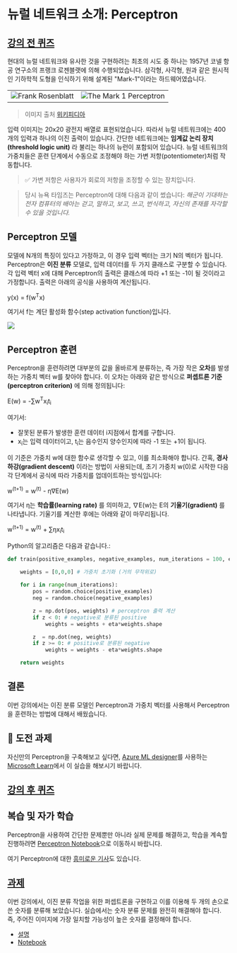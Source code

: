# 뉴럴 네트워크 소개: Perceptron

## [강의 전 퀴즈](https://red-field-0a6ddfd03.1.azurestaticapps.net/quiz/103)

현대의 뉴럴 네트워크와 유사한 것을 구현하려는 최초의 시도 중 하나는 1957년 코넬 항공 연구소의 프랭크 로젠블랫에 의해 수행되었습니다. 삼각형, 사각형, 원과 같은 원시적인 기하학적 도형을 인식하기 위해 설계된 "Mark-1"이라는 하드웨어였습니다.

|      |      |
|--------------|-----------|
|<img src='../images/Rosenblatt-wikipedia.jpg' alt='Frank Rosenblatt'/> | <img src='../images/Mark_I_perceptron_wikipedia.jpg' alt='The Mark 1 Perceptron' />|

> 이미지 출처 [위키피디아](https://en.wikipedia.org/wiki/Perceptron)

입력 이미지는 20x20 광전지 배열로 표현되었습니다. 따라서 뉴럴 네트워크에는 400개의 입력과 하나의 이진 출력이 있습니다. 간단한 네트워크에는 **임계값 논리 장치(threshold logic unit)** 라 불리는 하나의 뉴런이 포함되어 있습니다. 뉴럴 네트워크의 가중치들은 훈련 단계에서 수동으로 조정해야 하는 가변 저항(potentiometer)처럼 작동합니다.

> ✅ 가변 저항은 사용자가 회로의 저항을 조정할 수 있는 장치입니다.

> 당시 뉴욕 타임즈는 Perceptron에 대해 다음과 같이 썼습니다: *해군이 기대하는 전자 컴퓨터의 배아는 걷고, 말하고, 보고, 쓰고, 번식하고, 자신의 존재를 자각할 수 있을 것입니다.*

## Perceptron 모델

모델에 N개의 특징이 있다고 가정하고, 이 경우 입력 벡터는 크기 N의 벡터가 됩니다. Perceptron은 **이진 분류** 모델로, 입력 데이터를 두 가지 클래스로 구분할 수 있습니다. 각 입력 벡터 x에 대해 Perceptron의 출력은 클래스에 따라 +1 또는 -1이 될 것이라고 가정합니다. 출력은 아래의 공식을 사용하여 계산됩니다.

y(x) = f(w<sup>T</sup>x)

여기서 f는 계단 활성화 함수(step activation function)입니다.

<!-- img src="http://www.sciweavers.org/tex2img.php?eq=f%28x%29%20%3D%20%5Cbegin%7Bcases%7D%0A%20%20%20%20%20%20%20%20%20%2B1%20%26%20x%20%5Cgeq%200%20%5C%5C%0A%20%20%20%20%20%20%20%20%20-1%20%26%20x%20%3C%200%0A%20%20%20%20%20%20%20%5Cend%7Bcases%7D%20%5C%5C%0A&bc=White&fc=Black&im=jpg&fs=12&ff=arev&edit=0" align="center" border="0" alt="f(x) = \begin{cases} +1 & x \geq 0 \\ -1 & x < 0 \end{cases} \\" width="154" height="50" / -->
<img src="../images/activation-func.png"/>

## Perceptron 훈련

Perceptron을 훈련하려면 대부분의 값을 올바르게 분류하는, 즉 가장 작은 **오차**를 발생하는 가중치 벡터 w를 찾아야 합니다. 이 오차는 아래와 같은 방식으로 **퍼셉트론 기준(perceptron criterion)** 에 의해 정의됩니다:

E(w) = -&sum;w<sup>T</sup>x<sub>i</sub>t<sub>i</sub>

여기서:

* 잘못된 분류가 발생한 훈련 데이터 i지점에서 합계를 구합니다.
* x<sub>i</sub>는 입력 데이터이고, t<sub>i</sub>는 음수인지 양수인지에 따라 -1 또는 +1이 됩니다.

이 기준은 가중치 w에 대한 함수로 생각할 수 있고, 이를 최소화해야 합니다. 간혹, **경사 하강(gradient descent)** 이라는 방법이 사용되는데, 초기 가중치 w(0)로 시작한 다음 각 단계에서 공식에 따라 가중치를 업데이트하는 방식입니다:

w<sup>(t+1)</sup> = w<sup>(t)</sup> - &eta;&nabla;E(w)

여기서 &eta;는 **학습률(learning rate)** 를 의미하고, &nabla;E(w)는 E의 **기울기(gradient)** 를 나타냅니다. 기울기를 계산한 후에는 아래와 같이 마무리됩니다.

w<sup>(t+1)</sup> = w<sup>(t)</sup> + &sum;&eta;x<sub>i</sub>t<sub>i</sub>

Python의 알고리즘은 다음과 같습니다.:

```python
def train(positive_examples, negative_examples, num_iterations = 100, eta = 1):

    weights = [0,0,0] # 가중치 초기화 (거의 무작위로)
        
    for i in range(num_iterations):
        pos = random.choice(positive_examples)
        neg = random.choice(negative_examples)

        z = np.dot(pos, weights) # perceptron 출력 계산
        if z < 0: # negative로 분류된 positive
            weights = weights + eta*weights.shape

        z  = np.dot(neg, weights)
        if z >= 0: # positive로 분류된 negative
            weights = weights - eta*weights.shape

    return weights
```

## 결론

이번 강의에서는 이진 분류 모델인 Perceptron과 가중치 벡터를 사용해서 Perceptron을 훈련하는 방법에 대해서 배웠습니다.

## 🚀 도전 과제

자신만의 Perceptron을 구축해보고 싶다면, [Azure ML designer](https://docs.microsoft.com/ko-kr/azure/machine-learning/concept-designer?WT.mc_id=academic-77998-cacaste)를 사용하는 [Microsoft Learn](https://docs.microsoft.com/ko-kr/azure/machine-learning/component-reference/two-class-averaged-perceptron?WT.mc_id=academic-77998-cacaste)에서 이 실습을 해보시기 바랍니다.

## [강의 후 퀴즈](https://red-field-0a6ddfd03.1.azurestaticapps.net/quiz/203)

## 복습 및 자가 학습

Perceptron을 사용하여 간단한 문제뿐만 아니라 실제 문제를 해결하고, 학습을 계속할 진행하려면 [Perceptron Notebook](../Perceptron.ipynb)으로 이동하시 바랍니다.

여기 Perceptron에 대한 [흥미로운 기사](https://towardsdatascience.com/what-is-a-perceptron-basics-of-neural-networks-c4cfea20c590)도 있습니다.

## [과제](../lab/README.md)

이번 강의에서, 이진 분류 작업을 위한 퍼셉트론을 구현하고 이를 이용해 두 개의 손으로 쓴 숫자를 분류해 보았습니다. 실습에서는 숫자 분류 문제를 완전히 해결해야 합니다. 즉, 주어진 이미지에 가장 일치할 가능성이 높은 숫자를 결정해야 합니다.

* [설명](../lab/README.md)
* [Notebook](../lab/PerceptronMultiClass.ipynb)
